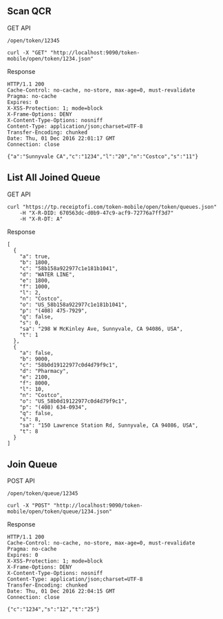 ## Scan QCR

GET API

    /open/token/12345

    curl -X "GET" "http://localhost:9090/token-mobile/open/token/1234.json"

Response

    HTTP/1.1 200 
    Cache-Control: no-cache, no-store, max-age=0, must-revalidate
    Pragma: no-cache
    Expires: 0
    X-XSS-Protection: 1; mode=block
    X-Frame-Options: DENY
    X-Content-Type-Options: nosniff
    Content-Type: application/json;charset=UTF-8
    Transfer-Encoding: chunked
    Date: Thu, 01 Dec 2016 22:01:17 GMT
    Connection: close

    {"a":"Sunnyvale CA","c":"1234","l":"20","n":"Costco","s":"11"}

## List All Joined Queue

GET API

    curl "https://tp.receiptofi.com/token-mobile/open/token/queues.json" 
        -H "X-R-DID: 670563dc-d0b9-47c9-acf9-72776a7ff3d7" 
        -H "X-R-DT: A"

Response

    [
      {
        "a": true,
        "b": 1800,
        "c": "58b158a922977c1e181b1041",
        "d": "WATER LINE",
        "e": 1800,
        "f": 1000,
        "l": 2,
        "n": "Costco",
        "o": "US_58b158a922977c1e181b1041",
        "p": "(408) 475-7929",
        "q": false,
        "s": 0,
        "sa": "298 W McKinley Ave, Sunnyvale, CA 94086, USA",
        "t": 1
      },
      {
        "a": false,
        "b": 9000,
        "c": "58b0d19122977c0d4d79f9c1",
        "d": "Pharmacy",
        "e": 2100,
        "f": 8000,
        "l": 10,
        "n": "Costco",
        "o": "US_58b0d19122977c0d4d79f9c1",
        "p": "(408) 634-0934",
        "q": false,
        "s": 8,
        "sa": "150 Lawrence Station Rd, Sunnyvale, CA 94086, USA",
        "t": 8
      }
    ]   
    

## Join Queue

POST API

    /open/token/queue/12345

    curl -X "POST" "http://localhost:9090/token-mobile/open/token/queue/1234.json"

Response

    HTTP/1.1 200 
    Cache-Control: no-cache, no-store, max-age=0, must-revalidate
    Pragma: no-cache
    Expires: 0
    X-XSS-Protection: 1; mode=block
    X-Frame-Options: DENY
    X-Content-Type-Options: nosniff
    Content-Type: application/json;charset=UTF-8
    Transfer-Encoding: chunked
    Date: Thu, 01 Dec 2016 22:04:15 GMT
    Connection: close

    {"c":"1234","s":"12","t":"25"}
